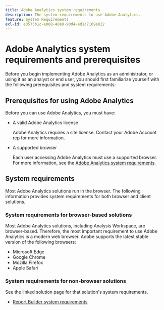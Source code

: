 ```yaml
---
title: Adobe Analytics system requirements
description: The system requirements to use Adobe Analytics.
feature: System Requirements
exl-id: e3575b1c-e088-48a9-90d4-ad1c7169e022
---
```

# Adobe Analytics system requirements and prerequisites

Before you begin implementing Adobe Analytics as an administrator, or using it as an analyst or end user, you should first familiarize yourself with the following prerequisites and system requirements:

## Prerequisites for using Adobe Analytics

Before you can use Adobe Analytics, you must have:

* A valid Adobe Analytics license

  Adobe Analytics requires a site license. Contact your Adobe Account rep for more information.

* A supported browser

  Each user accessing Adobe Analytics must use a supported browser. For more information, see the [Adobe Analytics system requirements](https://experienceleague.adobe.com/docs/analytics/analyze/admin-overview/sys-reqs.html).

## System requirements

Most Adobe Analytics solutions run in the browser. The following information provides system requirements for both browser and client solutions. 

### System requirements for browser-based solutions

Most Adobe Analytics solutions, including Analysis Workspace, are browser-based. Therefore, the most important requirement to use Adobe Analytics is a modern web browser. Adobe supports the latest stable version of the following browsers:

* Microsoft Edge
* Google Chrome 
* Mozilla Firefox 
* Apple Safari

### System requirements for non-browser solutions

See the linked solution page for that solution's system requirements.

* [Report Builder system requirements](/help/analyze/report-builder/setup/system-requirements.md)

